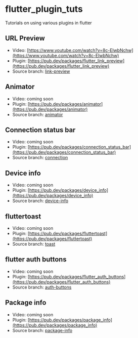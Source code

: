 # flutter_plugin_tuts

Tutorials on using various plugins in flutter

## URL Preview
- Video: [https://www.youtube.com/watch?v=8c-EIwbNchw](https://www.youtube.com/watch?v=8c-EIwbNchw)
- Plugin: [https://pub.dev/packages/flutter_link_preview](https://pub.dev/packages/flutter_link_preview)
- Source branch: [link-preview](https://github.com/lohanidamodar/flutter_plugin_tuts/tree/link-preview)

## Animator
- Video: coming soon
- Plugin: [https://pub.dev/packages/animator](https://pub.dev/packages/animator)
- Source branch: [animator](https://github.com/lohanidamodar/flutter_plugin_tuts/tree/animator)

## Connection status bar
- Video: coming soon
- Plugin: [https://pub.dev/packages/connection_status_bar](https://pub.dev/packages/connection_status_bar)
- Source branch: [connection](https://github.com/lohanidamodar/flutter_plugin_tuts/tree/connection)

## Device info
- Video: coming soon
- Plugin: [https://pub.dev/packages/device_info](https://pub.dev/packages/device_info)
- Source branch: [device-info](https://github.com/lohanidamodar/flutter_plugin_tuts/tree/device-info)

## fluttertoast
- Video: coming soon
- Plugin: [https://pub.dev/packages/fluttertoast](https://pub.dev/packages/fluttertoast)
- Source branch: [toast](https://github.com/lohanidamodar/flutter_plugin_tuts/tree/toast)

## flutter auth buttons
- Video: coming soon
- Plugin: [https://pub.dev/packages/flutter_auth_buttons](https://pub.dev/packages/flutter_auth_buttons)
- Source branch: [auth-buttons](https://github.com/lohanidamodar/flutter_plugin_tuts/tree/auth-buttons)

## Package info
- Video: coming soon
- Plugin: [https://pub.dev/packages/package_info](https://pub.dev/packages/package_info)
- Source branch: [package-info](https://github.com/lohanidamodar/flutter_plugin_tuts/tree/package-info)
